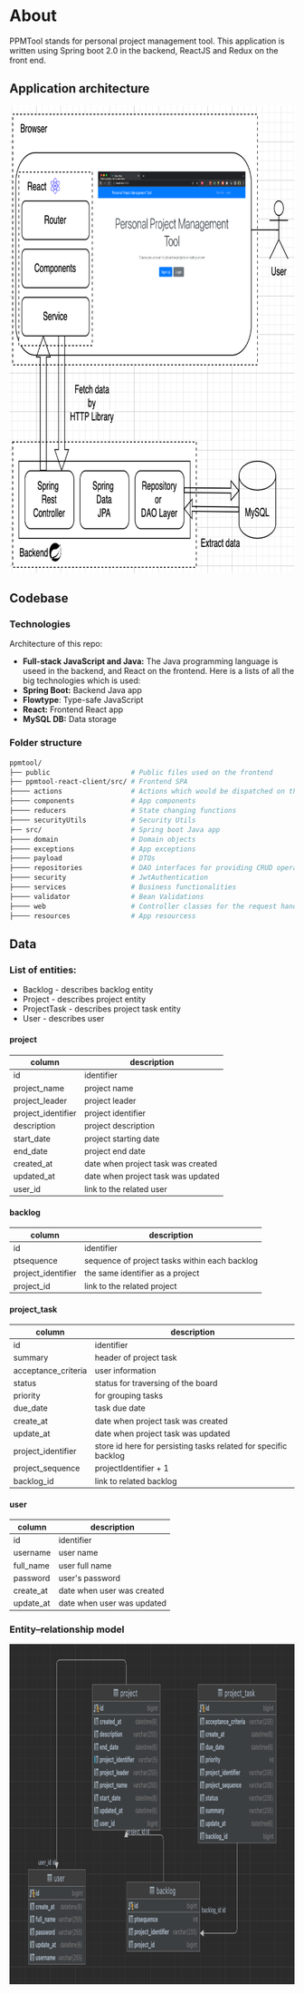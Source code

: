 # About

PPMTool stands for personal project management tool. This application is written using Spring boot 2.0 in the backend, ReactJS and Redux on the front end.

## Application architecture
<img src="https://github.com/vsushko/full-stack-projects/blob/master/img/ppmtool-architecture.png" width="792" height="824">

## Codebase
### Technologies

Architecture of this repo:
- **Full-stack JavaScript and Java:** The Java programming language is useed in the backend, and React on the frontend. Here is a lists of all the big technologies which is used:
- **Spring Boot:** Backend Java app
- **Flowtype**: Type-safe JavaScript
- **React:** Frontend React app
- **MySQL DB:** Data storage

### Folder structure
```sh
ppmtool/
├── public                    # Public files used on the frontend
├── ppmtool-react-client/src/ # Frontend SPA
├──── actions                 # Actions which would be dispatched on the store
├──── components              # App components
├──── reducers                # State changing functions
├──── securityUtils           # Security Utils
├── src/                      # Spring boot Java app
├──── domain                  # Domain objects
├──── exceptions              # App exceptions
├──── payload                 # DTOs
├──── repositories            # DAO interfaces for providing CRUD operations on database tables
├──── security                # JwtAuthentication
├──── services                # Business functionalities
├──── validator               # Bean Validations
├──── web                     # Controller classes for the request handling
├──── resources               # App resourcess
```

## Data
### List of entities:

- Backlog - describes backlog entity
- Project - describes project entity
- ProjectTask - describes project task entity
- User - describes user

#### project
| column  | description |
| ------------- | ------------- |
| id  | identifier |
| project_name | project name |
| project_leader | project leader |
| project_identifier | project identifier |
| description | project description |
| start_date | project starting date |
| end_date | projeсt end date |
| created_at | date when project task was created |
| updated_at | date when project task was updated |
| user_id | link to the related user |


#### backlog
| column  | description |
| ------------- | ------------- |
| id  | identifier |
| ptsequence | sequence of project tasks within each backlog |
| project_identifier | the same identifier as a project |
| project_id | link to the related project |

#### project_task
| column  | description |
| ------------- | ------------- |
| id | identifier |
| summary | header of project task |
| acceptance_criteria | user information |
| status | status for traversing of the board |
| priority | for grouping tasks |
| due_date | task due date |
| create_at | date when project task was created |
| update_at | date when project task was updated |
| project_identifier | store id here for persisting tasks related for specific backlog |
| project_sequence | projectIdentifier + 1 |
| backlog_id | link to related backlog |

#### user
| column  | description |
| ------------- | ------------- |
| id  | identifier |
| username | user name |
| full_name | user full name |
| password | user's password |
| create_at | date when user was created |
| update_at | date when user was updated |

### Entity–relationship model
<img src="https://github.com/vsushko/full-stack-projects/blob/master/img/ppmtool-er-model.png" width="800" height="600">

<!--We will build our REST APIs with Spring boot for CRUD operations
## Features

## Browser: Client interaction
## Internet
## Webserver
## Application Server
## Database Server

We will create our front end using ReactJS and Boostrap

And will use Redux and Thunk to manage the state of our application in the front-end

We will secure our application using JWT tokens


REST Architecture with support for mobile applications
All the relationships of data modeling
Development of user interface with JSP, JQuery, AJAX and JSON
Design, develop and unit test the presentation tier
Design, develop and unit test the business tier
Design, develop and unit test the data access tier
Design, develop and unit test the resource (entity) tier
Popular patterns and best practices writing a complete Spring and Hibernate based relational database driven Java web application
-->
